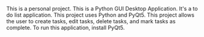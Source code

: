 This is a personal project.
This is a Python GUI Desktop Application.
It's a to do list application.
This project uses Python and PyQt5.
This project allows the user to create tasks, edit tasks, delete tasks, and mark tasks as complete.
To run this application, install PyQt5.
